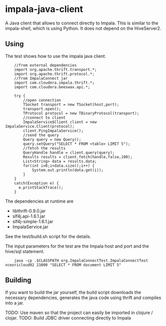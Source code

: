 impala-java-client
==================

A Java client that allows to connect directly to Impala. This is similar to the impala-shell, which is using Python. It does not depend on the HiveServer2.

Using
-----
The test shows how to use the impala java client.

        //from external dependencies
        import org.apache.thrift.transport.*;
        import org.apache.thrift.protocol.*;
        //from ImpalaConnect jar
        import com.cloudera.impala.thrift.*;
        import com.cloudera.beeswax.api.*;

        try {
            //open connection
            TSocket transport = new TSocket(host,port);
            transport.open();
            TProtocol protocol = new TBinaryProtocol(transport);
            //connect to client
            ImpalaService$Client client = new ImpalaService.Client(protocol);
            client.PingImpalaService();
            //send the query            
            Query query = new Query();
            query.setQuery("SELECT * FROM <table> LIMIT 5");
            //fetch the results
            QueryHandle handle = client.query(query);
            Results results = client.fetch(handle,false,100);
            List<String> data = results.data;
            for(int i=0;i<data.size();i++) {
                System.out.println(data.get(i));
            }
        }
        catch(Exception e) {
          e.printStackTrace();
        }
        

The dependencies at runtime are 
- libthrift-0.9.0.jar
- slf4j.api-1.6.1.jar
- slf4j-simple-1.6.1.jar
- ImpalaService.jar

See the test/build.sh script for the details.

The input parameters for the test are the Impala host and port and the hive/sql statement. 

        java -cp .$CLASSPATH org.ImpalaConnectTest.ImpalaConnectTest nceoricloud02 21000 "SELECT * FROM document LIMIT 5"

Building
--------
If you want to build the jar yourself, the build script downloads the necessary dependencies, generates the java code using thrift and compiles into a jar.

TODO: Use maven so that the project can easily be imported in clojure / clojar.
TODO: Build JDBC driver connecting directly to Impala



